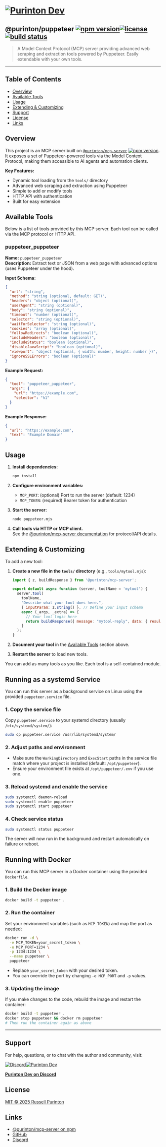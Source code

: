# [![Purinton Dev](https://purinton.us/logos/brand.png)](https://discord.gg/QSBxQnX7PF)

## @purinton/puppeteer [![npm version](https://img.shields.io/npm/v/@purinton/puppeteer.svg)](https://www.npmjs.com/package/@purinton/puppeteer)[![license](https://img.shields.io/github/license/purinton/puppeteer.svg)](LICENSE)[![build status](https://github.com/purinton/puppeteer/actions/workflows/nodejs.yml/badge.svg)](https://github.com/purinton/puppeteer/actions)

> A Model Context Protocol (MCP) server providing advanced web scraping and extraction tools powered by Puppeteer. Easily extendable with your own tools.

---

## Table of Contents

- [Overview](#overview)
- [Available Tools](#available-tools)
- [Usage](#usage)
- [Extending & Customizing](#extending--customizing)
- [Support](#support)
- [License](#license)
- [Links](#links)

## Overview

This project is an MCP server built on [`@purinton/mcp-server`](https://www.npmjs.com/package/@purinton/mcp-server) [![npm version](https://img.shields.io/npm/v/@purinton/mcp-server.svg)](https://www.npmjs.com/package/@purinton/mcp-server). It exposes a set of Puppeteer-powered tools via the Model Context Protocol, making them accessible to AI agents and automation clients.

**Key Features:**

- Dynamic tool loading from the `tools/` directory
- Advanced web scraping and extraction using Puppeteer
- Simple to add or modify tools
- HTTP API with authentication
- Built for easy extension

## Available Tools

Below is a list of tools provided by this MCP server. Each tool can be called via the MCP protocol or HTTP API.

### puppeteer_puppeteer

**Name:** `puppeteer_puppeteer`  
**Description:** Extract text or JSON from a web page with advanced options (uses Puppeteer under the hood).

**Input Schema:**

```json
{
  "url": "string",
  "method": "string (optional, default: GET)",
  "headers": "object (optional)",
  "userAgent": "string (optional)",
  "body": "string (optional)",
  "timeout": "number (optional)",
  "selector": "string (optional)",
  "waitForSelector": "string (optional)",
  "cookies": "array (optional)",
  "followRedirects": "boolean (optional)",
  "includeHeaders": "boolean (optional)",
  "includeStatus": "boolean (optional)",
  "disableJavaScript": "boolean (optional)",
  "viewport": "object (optional, { width: number, height: number })",
  "ignoreSSLErrors": "boolean (optional)"
}
```

**Example Request:**

```json
{
  "tool": "puppeteer_puppeteer",
  "args": {
    "url": "https://example.com",
    "selector": "h1"
  }
}
```

**Example Response:**

```json
{
  "url": "https://example.com",
  "text": "Example Domain"
}
```

<!--
Repeat the above block for each tool you add.
Document: tool name, description, input schema, example request/response.
-->

## Usage

1. **Install dependencies:**

   ```bash
   npm install
   ```

2. **Configure environment variables:**
   - `MCP_PORT`: (optional) Port to run the server (default: 1234)
   - `MCP_TOKEN`: (required) Bearer token for authentication

3. **Start the server:**

   ```bash
   node puppeteer.mjs
   ```

4. **Call tools via HTTP or MCP client.**  
   See the [@purinton/mcp-server documentation](https://www.npmjs.com/package/@purinton/mcp-server) for protocol/API details.

## Extending & Customizing

To add a new tool:

1. **Create a new file in the `tools/` directory** (e.g., `tools/mytool.mjs`):

   ```js
   import { z, buildResponse } from '@purinton/mcp-server';

   export default async function (server, toolName = 'mytool') {
     server.tool(
       toolName,
       "Describe what your tool does here.",
       { inputParam: z.string() }, // Define your input schema
       async (_args, _extra) => {
         // Your tool logic here
         return buildResponse({ message: "mytool-reply", data: { result: "..." } });
       }
     );
   }
   ```

2. **Document your tool** in the [Available Tools](#available-tools) section above.

3. **Restart the server** to load new tools.

You can add as many tools as you like. Each tool is a self-contained module.

## Running as a systemd Service

You can run this server as a background service on Linux using the provided `puppeteer.service` file.

### 1. Copy the service file

Copy `puppeteer.service` to your systemd directory (usually `/etc/systemd/system/`):

```bash
sudo cp puppeteer.service /usr/lib/systemd/system/
```

### 2. Adjust paths and environment

- Make sure the `WorkingDirectory` and `ExecStart` paths in the service file match where your project is installed (default: `/opt/puppeteer`).
- Ensure your environment file exists at `/opt/puppeteer/.env` if you use one.

### 3. Reload systemd and enable the service

```bash
sudo systemctl daemon-reload
sudo systemctl enable puppeteer
sudo systemctl start puppeteer
```

### 4. Check service status

```bash
sudo systemctl status puppeteer
```

The server will now run in the background and restart automatically on failure or reboot.

## Running with Docker

You can run this MCP server in a Docker container using the provided `Dockerfile`.

### 1. Build the Docker image

```bash
docker build -t puppeteer .
```

### 2. Run the container

Set your environment variables (such as `MCP_TOKEN`) and map the port as needed:

```bash
docker run -d \
  -e MCP_TOKEN=your_secret_token \
  -e MCP_PORT=1234 \
  -p 1234:1234 \
  --name puppeteer \
  puppeteer
```

- Replace `your_secret_token` with your desired token.
- You can override the port by changing `-e MCP_PORT` and `-p` values.

### 3. Updating the image

If you make changes to the code, rebuild the image and restart the container:

```bash
docker build -t puppeteer .
docker stop puppeteer && docker rm puppeteer
# Then run the container again as above
```

---

## Support

For help, questions, or to chat with the author and community, visit:

[![Discord](https://purinton.us/logos/discord_96.png)](https://discord.gg/QSBxQnX7PF)[![Purinton Dev](https://purinton.us/logos/purinton_96.png)](https://discord.gg/QSBxQnX7PF)

**[Purinton Dev on Discord](https://discord.gg/QSBxQnX7PF)**

## License

[MIT © 2025 Russell Purinton](LICENSE)

## Links

- [@purinton/mcp-server on npm](https://www.npmjs.com/package/@purinton/mcp-server)
- [GitHub](https://github.com/purinton/mcp-server)
- [Discord](https://discord.gg/QSBxQnX7PF)
